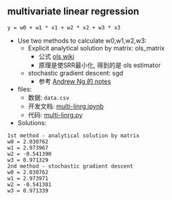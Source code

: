 ## multivariate linear regression

`y = w0 + w1 * x1 + w2 * x2 + w3 * x3`

* Use two methods to calculate w0,w1,w2,w3:
  * Explicit analytical solution by matrix: ols_matrix
    * 公式 [ols wiki](https://en.wikipedia.org/wiki/Ordinary_least_squares)
    * 原理是使SRR最小化, 得到的是 ols estimator
  * stochastic gradient descent: sgd
    * 参考 [Andrew Ng 的 notes](http://cs229.stanford.edu/notes/cs229-notes1.pdf)
* files:
  * 数据: `data.csv`
  * 开发文档: [multi-linrg.ipynb](https://github.com/bambooom/multi-linrg/blob/master/multi-linrg.ipynb)
  * 代码: [multi-linrg.py](https://github.com/bambooom/multi-linrg/blob/master/multi-linrg.py)
* Solutions:

```
1st method - analytical solution by matrix
w0 = 2.030762
w1 = 2.973967
w2 = -0.541390
w3 = 0.971329
2nd method - stochastic gradient descent
w0 = 2.030762
w1 = 2.973971
w2 = -0.541381
w3 = 0.971339
```
